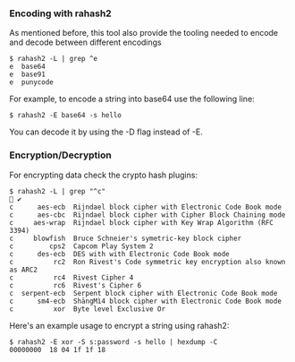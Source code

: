 ### Encoding with rahash2

As mentioned before, this tool also provide the tooling needed to encode and decode between different encodings

```console
$ rahash2 -L | grep ^e
e  base64
e  base91
e  punycode
```

For example, to encode a string into base64 use the following line:

```console
$ rahash2 -E base64 -s hello
```

You can decode it by using the -D flag instead of -E.

### Encryption/Decryption

For encrypting data check the crypto hash plugins:

```console
$ rahash2 -L | grep "^c"                                                       ✔ 
c      aes-ecb  Rijndael block cipher with Electronic Code Book mode
c      aes-cbc  Rijndael block cipher with Cipher Block Chaining mode
c     aes-wrap  Rijndael block cipher with Key Wrap Algorithm (RFC 3394)
c     blowfish  Bruce Schneier's symetric-key block cipher
c         cps2  Capcom Play System 2
c      des-ecb  DES with with Electronic Code Book mode
c          rc2  Ron Rivest's Code symmetric key encryption also known as ARC2
c          rc4  Rivest Cipher 4
c          rc6  Rivest's Cipher 6
c  serpent-ecb  Serpent block cipher with Electronic Code Book mode
c      sm4-ecb  ShāngMì4 block cipher with Electronic Code Book mode
c          xor  Byte level Exclusive Or
```

Here's an example usage to encrypt a string using rahash2:

```console
$ rahash2 -E xor -S s:password -s hello | hexdump -C
00000000  18 04 1f 1f 18
```
